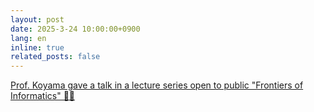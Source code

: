 ```yaml
---
layout: post
date: 2025-3-24 10:00:00+0900
lang: en
inline: true
related_posts: false
---
```


[Prof. Koyama gave a talk in a lecture series open to public "Frontiers of Informatics" 🧑‍🏫](https://www.nii.ac.jp/event/shimin/2024/#6th)